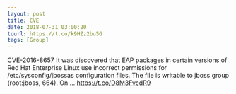 ```yaml
---
layout: post
title: CVE
date: 2018-07-31 03:00:20
tourl: https://t.co/k9HZz2bu5G
tags: [Group]
---
```

CVE-2016-8657 It was discovered that EAP packages in certain versions of Red Hat Enterprise Linux use incorrect permissions for /etc/sysconfig/jbossas configuration files. The file is writable to jboss group (root:jboss, 664). On ... https://t.co/D8M3FvcdR9
